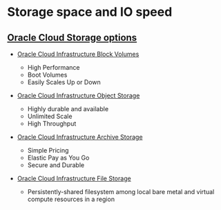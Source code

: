 # Storage space and IO speed

## [Oracle Cloud Storage options](https://cloud.oracle.com/en_US/infrastructure/storage)

* [Oracle Cloud Infrastructure Block Volumes](https://docs.us-phoenix-1.oraclecloud.com/Content/Block/Concepts/overview.htm)
  * High Performance
  * Boot Volumes
  * Easily Scales Up or Down
  

* [Oracle Cloud Infrastructure Object Storage](https://docs.us-phoenix-1.oraclecloud.com/Content/Object/Concepts/overview.htm)
  * Highly durable and available
  * Unlimited Scale
  * High Throughput
  

* [Oracle Cloud Infrastructure Archive Storage](https://cloud.oracle.com/en_US/infrastructure/storage/archive-storage/faq)
  * Simple Pricing
  * Elastic Pay as You Go
  * Secure and Durable
  

* [Oracle Cloud Infrastructure File Storage](https://cloud.oracle.com/en_US/infrastructure/storage/file-storage/features)
  * Persistently-shared filesystem among local bare metal and virtual compute resources in a region
  